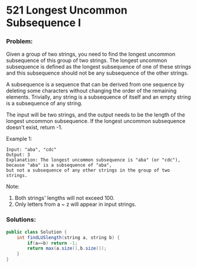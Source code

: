 # 521 Longest Uncommon Subsequence I

### Problem:

Given a group of two strings, you need to find the longest uncommon subsequence of this group of two strings. The longest uncommon subsequence is defined as the longest subsequence of one of these strings and this subsequence should not be any subsequence of the other strings.

A subsequence is a sequence that can be derived from one sequence by deleting some characters without changing the order of the remaining elements. Trivially, any string is a subsequence of itself and an empty string is a subsequence of any string.

The input will be two strings, and the output needs to be the length of the longest uncommon subsequence. If the longest uncommon subsequence doesn't exist, return -1.

Example 1:

```
Input: "aba", "cdc"
Output: 3
Explanation: The longest uncommon subsequence is "aba" (or "cdc"), 
because "aba" is a subsequence of "aba", 
but not a subsequence of any other strings in the group of two strings.
```

Note:

1. Both strings' lengths will not exceed 100.
2. Only letters from a ~ z will appear in input strings.

### Solutions:

```java
public class Solution {
    int findLUSlength(string a, string b) {
        if(a==b) return -1;
        return max(a.size(),b.size());
    }
}
```



